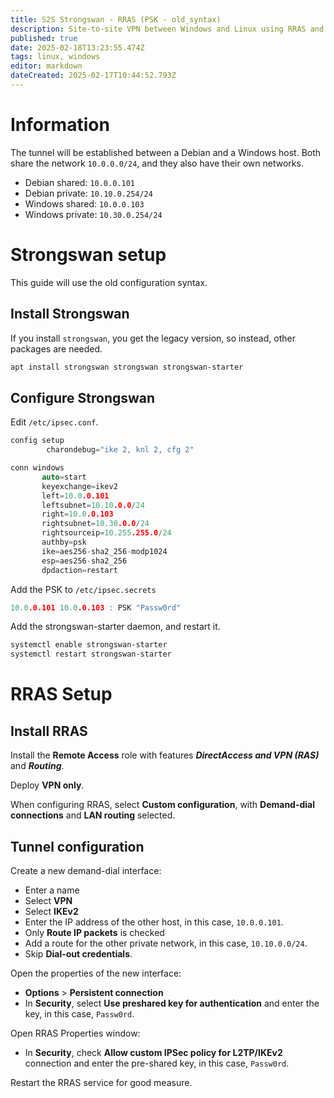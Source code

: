 ```yaml
---
title: S2S Strongswan - RRAS (PSK - old_syntax)
description: Site-to-site VPN between Windows and Linux using RRAS and Strongswan
published: true
date: 2025-02-18T13:23:55.474Z
tags: linux, windows
editor: markdown
dateCreated: 2025-02-17T10:44:52.793Z
---
```


# Information

The tunnel will be established between a Debian and a Windows host. Both share the network `10.0.0.0/24`, and they also have their own networks.

 - Debian shared: `10.0.0.101`
 - Debian private: `10.10.0.254/24`
 - Windows shared: `10.0.0.103`
 - Windows private: `10.30.0.254/24`

# Strongswan setup

This guide will use the old configuration syntax.

## Install Strongswan

If you install `strongswan`, you get the legacy version, so instead, other packages are needed.

```bash
apt install strongswan strongswan strongswan-starter
```

## Configure Strongswan

Edit `/etc/ipsec.conf`.

```c
config setup
        charondebug="ike 2, knl 2, cfg 2"

conn windows
       auto=start
       keyexchange=ikev2
       left=10.0.0.101
       leftsubnet=10.10.0.0/24
       right=10.0.0.103
       rightsubnet=10.30.0.0/24
       rightsourceip=10.255.255.0/24
       authby=psk
       ike=aes256-sha2_256-modp1024
       esp=aes256-sha2_256
       dpdaction=restart
```

Add the PSK to `/etc/ipsec.secrets`
```c
10.0.0.101 10.0.0.103 : PSK "Passw0rd"
```

Add the strongswan-starter daemon, and restart it.

```bash
systemctl enable strongswan-starter
systemctl restart strongswan-starter
```

# RRAS Setup

## Install RRAS

Install the **Remote Access** role with features ***DirectAccess and VPN (RAS)*** and ***Routing***.

Deploy **VPN only**.

When configuring RRAS, select **Custom configuration**, with **Demand-dial connections** and **LAN routing** selected.

## Tunnel configuration

Create a new demand-dial interface:

 - Enter a name
 - Select **VPN**
 - Select **IKEv2**
 - Enter the IP address of the other host, in this case, `10.0.0.101`.
 - Only **Route IP packets** is checked
 - Add a route for the other private network, in this case, `10.10.0.0/24`.
 - Skip **Dial-out credentials**.

Open the properties of the new interface:

 - **Options** > **Persistent connection**
 - In **Security**, select **Use preshared key for authentication** and enter the key, in this case, `Passw0rd`.

Open RRAS Properties window:

 - In **Security**, check **Allow custom IPSec policy for L2TP/IKEv2** connection and enter the pre-shared key, in this case, `Passw0rd`.

Restart the RRAS service for good measure.